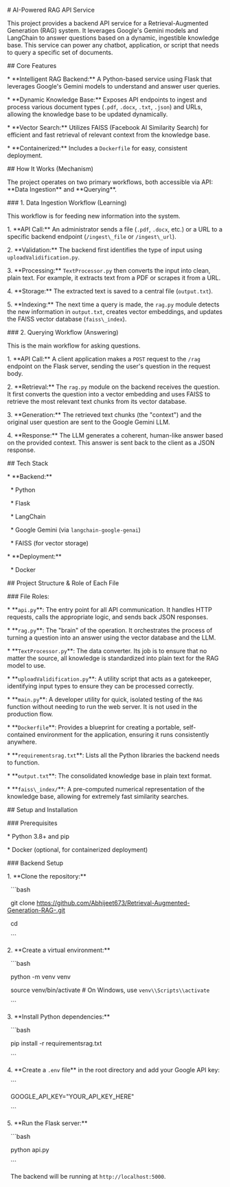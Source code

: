 \# AI-Powered RAG API Service



This project provides a backend API service for a Retrieval-Augmented Generation (RAG) system. It leverages Google's Gemini models and LangChain to answer questions based on a dynamic, ingestible knowledge base. This service can power any chatbot, application, or script that needs to query a specific set of documents.



\## Core Features



\* \*\*Intelligent RAG Backend:\*\* A Python-based service using Flask that leverages Google's Gemini models to understand and answer user queries.

\* \*\*Dynamic Knowledge Base:\*\* Exposes API endpoints to ingest and process various document types (`.pdf`, `.docx`, `.txt`, `.json`) and URLs, allowing the knowledge base to be updated dynamically.

\* \*\*Vector Search:\*\* Utilizes FAISS (Facebook AI Similarity Search) for efficient and fast retrieval of relevant context from the knowledge base.

\* \*\*Containerized:\*\* Includes a `Dockerfile` for easy, consistent deployment.



\## How It Works (Mechanism)



The project operates on two primary workflows, both accessible via API: \*\*Data Ingestion\*\* and \*\*Querying\*\*.



\### 1. Data Ingestion Workflow (Learning)



This workflow is for feeding new information into the system.



1\.  \*\*API Call:\*\* An administrator sends a file (`.pdf`, `.docx`, etc.) or a URL to a specific backend endpoint (`/ingest\_file` or `/ingest\_url`).

2\.  \*\*Validation:\*\* The backend first identifies the type of input using `uploadValidification.py`.

3\.  \*\*Processing:\*\* `TextProcessor.py` then converts the input into clean, plain text. For example, it extracts text from a PDF or scrapes it from a URL.

4\.  \*\*Storage:\*\* The extracted text is saved to a central file (`output.txt`).

5\.  \*\*Indexing:\*\* The next time a query is made, the `rag.py` module detects the new information in `output.txt`, creates vector embeddings, and updates the FAISS vector database (`faiss\_index`).



\### 2. Querying Workflow (Answering)



This is the main workflow for asking questions.



1\.  \*\*API Call:\*\* A client application makes a `POST` request to the `/rag` endpoint on the Flask server, sending the user's question in the request body.

2\.  \*\*Retrieval:\*\* The `rag.py` module on the backend receives the question. It first converts the question into a vector embedding and uses FAISS to retrieve the most relevant text chunks from its vector database.

3\.  \*\*Generation:\*\* The retrieved text chunks (the "context") and the original user question are sent to the Google Gemini LLM.

4\.  \*\*Response:\*\* The LLM generates a coherent, human-like answer based on the provided context. This answer is sent back to the client as a JSON response.



\## Tech Stack



\* \*\*Backend:\*\*

&nbsp;   \* Python

&nbsp;   \* Flask

&nbsp;   \* LangChain

&nbsp;   \* Google Gemini (via `langchain-google-genai`)

&nbsp;   \* FAISS (for vector storage)

\* \*\*Deployment:\*\*

&nbsp;   \* Docker



\## Project Structure \& Role of Each File



\### File Roles:



\* \*\*`api.py`\*\*: The entry point for all API communication. It handles HTTP requests, calls the appropriate logic, and sends back JSON responses.

\* \*\*`rag.py`\*\*: The "brain" of the operation. It orchestrates the process of turning a question into an answer using the vector database and the LLM.

\* \*\*`TextProcessor.py`\*\*: The data converter. Its job is to ensure that no matter the source, all knowledge is standardized into plain text for the RAG model to use.

\* \*\*`uploadValidification.py`\*\*: A utility script that acts as a gatekeeper, identifying input types to ensure they can be processed correctly.

\* \*\*`main.py`\*\*: A developer utility for quick, isolated testing of the `RAG` function without needing to run the web server. It is not used in the production flow.

\* \*\*`Dockerfile`\*\*: Provides a blueprint for creating a portable, self-contained environment for the application, ensuring it runs consistently anywhere.

\* \*\*`requirementsrag.txt`\*\*: Lists all the Python libraries the backend needs to function.

\* \*\*`output.txt`\*\*: The consolidated knowledge base in plain text format.

\* \*\*`faiss\_index/`\*\*: A pre-computed numerical representation of the knowledge base, allowing for extremely fast similarity searches.



\## Setup and Installation



\### Prerequisites



\* Python 3.8+ and pip

\* Docker (optional, for containerized deployment)



\### Backend Setup



1\.  \*\*Clone the repository:\*\*

&nbsp;   ```bash

&nbsp;   git clone <https://github.com/Abhijeet673/Retrieval-Augmented-Generation-RAG-.git>

&nbsp;   cd <repository-folder>

&nbsp;   ```



2\.  \*\*Create a virtual environment:\*\*

&nbsp;   ```bash

&nbsp;   python -m venv venv

&nbsp;   source venv/bin/activate  # On Windows, use `venv\\Scripts\\activate`

&nbsp;   ```



3\.  \*\*Install Python dependencies:\*\*

&nbsp;   ```bash

&nbsp;   pip install -r requirementsrag.txt

&nbsp;   ```



4\.  \*\*Create a `.env` file\*\* in the root directory and add your Google API key:

&nbsp;   ```

&nbsp;   GOOGLE\_API\_KEY="YOUR\_API\_KEY\_HERE"

&nbsp;   ```



5\.  \*\*Run the Flask server:\*\*

&nbsp;   ```bash

&nbsp;   python api.py

&nbsp;   ```

&nbsp;   The backend will be running at `http://localhost:5000`.



